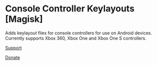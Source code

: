 # Console Controller Keylayouts [Magisk]

Adds keylayout files for console controllers for use on Android devices. 
Currently supports Xbox 360, Xbox One and Xbox One S controllers.

[Support](http://forum.xda-developers.com/apps/magisk/magisk-console-controller-keylayouts-t3474174)

[Donate](https://www.paypal.me/BenjaminKatkin)

